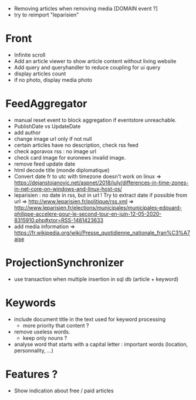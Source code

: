 * Removing articles when removing media [DOMAIN event ?]
* try to reimport "leparisien"

# Front
* Infinite scroll
* Add an article viewer to show article content without living website
* Add query and queryhandler to reduce coupling for ui query
* display articles count
* if no photo, display media photo

# FeedAggregator 
* manual reset event to block aggregation if eventstore unreachable.
* PublishDate vs UpdateDate
* add author
* change image url only if not null
* certain articles have no description, check rss feed
* check agoravox rss : no image url
* check card image for euronews invalid image.
* remove feed update date
* html decode title (monde diplomatique)
* Convert date fr to utc with timezone doesn't work on linux
  => https://dejanstojanovic.net/aspnet/2018/july/differences-in-time-zones-in-net-core-on-windows-and-linux-host-os/
* leparisien : no date in rss, but in url ! Try to extract date if possible from url
  => http://www.leparisien.fr/politique/rss.xml
  => http://www.leparisien.fr/elections/municipales/municipales-edouard-philippe-accelere-pour-le-second-tour-en-juin-12-05-2020-8315910.php#xtor=RSS-1481423633
* add media information
  => https://fr.wikipedia.org/wiki/Presse_quotidienne_nationale_fran%C3%A7aise

# ProjectionSynchronizer
* use transaction when multiple insertion in sql db (article + keyword)

# Keywords
* include document title in the text used for keyword processing
  * more priority that content ?
* remove useless words.
  * keep only nouns ? 
* analyse word that starts with a capital letter : important words (location, personnality, ...)

# Features ?
* Show indication about free / paid articles